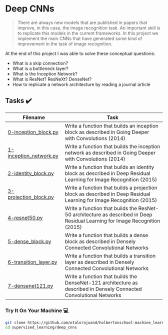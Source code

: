 # Deep CNNs

> There are always new models that are published in papers that improve, in this case, the image recognition task. An important skill is to replicate this models in the current frameworks. In this project we implement the main CNNs that have generated some kind of improvement in the task of image recognition. 

At the end of this project I was able to solve these conceptual questions:

* What is a skip connection?
* What is a bottleneck layer?
* What is the Inception Network?
* What is ResNet? ResNeXt? DenseNet?
* How to replicate a network architecture by reading a journal article

## Tasks :heavy_check_mark:

| Filename | Task |
| ------ | ------------------------------------------------- | 
| [0-inception_block.py](https://github.com/otalorajuand/holbertonschool-machine_learning/blob/main/supervised_learning/deep_cnns/0-inception_block.py)| Write a function that builds an inception block as described in Going Deeper with Convolutions (2014) |
| [1-inception_network.py](https://github.com/otalorajuand/holbertonschool-machine_learning/blob/main/supervised_learning/deep_cnns/1-inception_network.py)| Write a function that builds the inception network as described in Going Deeper with Convolutions (2014) |
| [2-identity_block.py](https://github.com/otalorajuand/holbertonschool-machine_learning/blob/main/supervised_learning/deep_cnns/2-identity_block.py)| Write a function that builds an identity block as described in Deep Residual Learning for Image Recognition (2015) |
| [3-projection_block.py](https://github.com/otalorajuand/holbertonschool-machine_learning/blob/main/supervised_learning/deep_cnns/3-projection_block.py)| Write a function that builds a projection block as described in Deep Residual Learning for Image Recognition (2015) |
| [4-resnet50.py](https://github.com/otalorajuand/holbertonschool-machine_learning/blob/main/supervised_learning/deep_cnns/4-resnet50.py)| Write a function that builds the ResNet-50 architecture as described in Deep Residual Learning for Image Recognition (2015) |
| [5-dense_block.py](https://github.com/otalorajuand/holbertonschool-machine_learning/blob/main/supervised_learning/deep_cnns/5-dense_block.py)| Write a function that builds a dense block as described in Densely Connected Convolutional Networks |
| [6-transition_layer.py](https://github.com/otalorajuand/holbertonschool-machine_learning/blob/main/supervised_learning/deep_cnns/6-transition_layer.py)| Write a function that builds a transition layer as described in Densely Connected Convolutional Networks |
| [7-densenet121.py](https://github.com/otalorajuand/holbertonschool-machine_learning/blob/main/supervised_learning/deep_cnns/7-densenet121.py)| Write a function that builds the DenseNet-121 architecture as described in Densely Connected Convolutional Networks | 

### Try It On Your Machine :computer:
```bash
git clone https://github.com/otalorajuand/holbertonschool-machine_learning.git
cd supervised_learning/deep_cnns
```